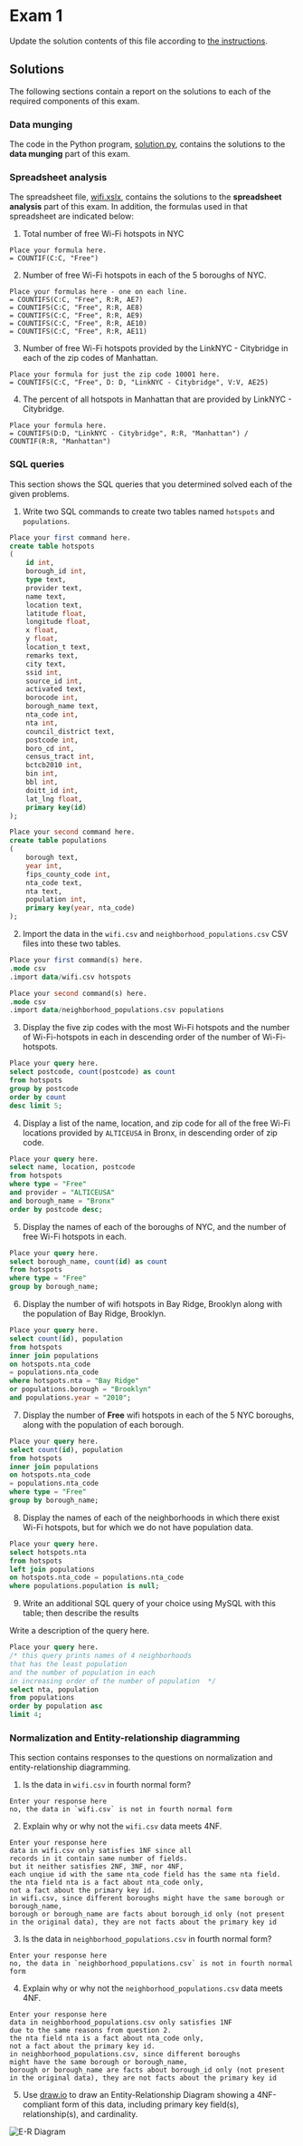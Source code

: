 # Exam 1

Update the solution contents of this file according to [the instructions](instructions/instructions.md).

## Solutions

The following sections contain a report on the solutions to each of the required components of this exam.

### Data munging

The code in the Python program, [solution.py](solution.py), contains the solutions to the **data munging** part of this exam.

### Spreadsheet analysis

The spreadsheet file, [wifi.xslx](data/wifi.xslx), contains the solutions to the **spreadsheet analysis** part of this exam. In addition, the formulas used in that spreadsheet are indicated below:

1. Total number of free Wi-Fi hotspots in NYC

```
Place your formula here.
= COUNTIF(C:C, "Free")
```

2. Number of free Wi-Fi hotspots in each of the 5 boroughs of NYC.

```
Place your formulas here - one on each line.
= COUNTIFS(C:C, "Free", R:R, AE7)
= COUNTIFS(C:C, "Free", R:R, AE8)
= COUNTIFS(C:C, "Free", R:R, AE9)
= COUNTIFS(C:C, "Free", R:R, AE10)
= COUNTIFS(C:C, "Free", R:R, AE11)
```

3. Number of free Wi-Fi hotspots provided by the LinkNYC - Citybridge in each of the zip codes of Manhattan.

```
Place your formula for just the zip code 10001 here.
= COUNTIFS(C:C, "Free", D: D, "LinkNYC - Citybridge", V:V, AE25)
```

4. The percent of all hotspots in Manhattan that are provided by LinkNYC - Citybridge.

```
Place your formula here.
= COUNTIFS(D:D, "LinkNYC - Citybridge", R:R, "Manhattan") / COUNTIF(R:R, "Manhattan")
```

### SQL queries

This section shows the SQL queries that you determined solved each of the given problems.

1. Write two SQL commands to create two tables named `hotspots` and `populations`.

```sql
Place your first command here.
create table hotspots
(
    id int,
    borough_id int,
    type text,
    provider text,
    name text,
    location text,
    latitude float,
    longitude float,
    x float,
    y float,
    location_t text,
    remarks text,
    city text,
    ssid int,
    source_id int,
    activated text,
    borocode int,
    borough_name text,
    nta_code int,
    nta int,
    council_district text,
    postcode int,
    boro_cd int,
    census_tract int,
    bctcb2010 int,
    bin int,
    bbl int,
    doitt_id int,
    lat_lng float,
    primary key(id)
);
```

```sql
Place your second command here.
create table populations
(
    borough text,
    year int,
    fips_county_code int,
    nta_code text,
    nta text,
    population int,
    primary key(year, nta_code)
);
```

2. Import the data in the `wifi.csv` and `neighborhood_populations.csv` CSV files into these two tables.

```sql
Place your first command(s) here.
.mode csv
.import data/wifi.csv hotspots
```

```sql
Place your second command(s) here.
.mode csv
.import data/neighborhood_populations.csv populations

```

3. Display the five zip codes with the most Wi-Fi hotspots and the number of Wi-Fi-hotspots in each in descending order of the number of Wi-Fi-hotspots.

```sql
Place your query here.
select postcode, count(postcode) as count
from hotspots 
group by postcode
order by count
desc limit 5;
```

4. Display a list of the name, location, and zip code for all of the free Wi-Fi locations provided by `ALTICEUSA` in Bronx, in descending order of zip code.

```sql
Place your query here.
select name, location, postcode
from hotspots
where type = "Free"
and provider = "ALTICEUSA"
and borough_name = "Bronx"
order by postcode desc; 
```

5. Display the names of each of the boroughs of NYC, and the number of free Wi-Fi hotspots in each.

```sql
Place your query here.
select borough_name, count(id) as count 
from hotspots 
where type = "Free"
group by borough_name;
```

6. Display the number of wifi hotspots in Bay Ridge, Brooklyn along with the population of Bay Ridge, Brooklyn.

```sql
Place your query here.
select count(id), population 
from hotspots
inner join populations
on hotspots.nta_code
= populations.nta_code
where hotspots.nta = "Bay Ridge"
or populations.borough = "Brooklyn"
and populations.year = "2010";
```

7. Display the number of **Free** wifi hotspots in each of the 5 NYC boroughs, along with the population of each borough.

```sql
Place your query here.
select count(id), population
from hotspots
inner join populations
on hotspots.nta_code
= populations.nta_code
where type = "Free"
group by borough_name;
```

8. Display the names of each of the neighborhoods in which there exist Wi-Fi hotspots, but for which we do not have population data.

```sql
Place your query here.
select hotspots.nta 
from hotspots 
left join populations
on hotspots.nta_code = populations.nta_code
where populations.population is null;
```

9. Write an additional SQL query of your choice using MySQL with this table; then describe the results

Write a description of the query here.

```sql
Place your query here.
/* this query prints names of 4 neighborhoods 
that has the least population 
and the number of population in each
in increasing order of the number of population  */
select nta, population
from populations 
order by population asc
limit 4;
```

### Normalization and Entity-relationship diagramming

This section contains responses to the questions on normalization and entity-relationship diagramming.

1. Is the data in `wifi.csv` in fourth normal form?

```
Enter your response here
no, the data in `wifi.csv` is not in fourth normal form
```

2. Explain why or why not the `wifi.csv` data meets 4NF.

```
Enter your response here
data in wifi.csv only satisfies 1NF since all
records in it contain same number of fields.
but it neither satisfies 2NF, 3NF, nor 4NF,
each unqiue id with the same nta_code field has the same nta field.
the nta field nta is a fact about nta_code only,
not a fact about the primary key id.
in wifi.csv, since different boroughs might have the same borough or borough_name, 
borough or borough_name are facts about borough_id only (not present
in the original data), they are not facts about the primary key id 
```

3. Is the data in `neighborhood_populations.csv` in fourth normal form?

```
Enter your response here
no, the data in `neighborhood_populations.csv` is not in fourth normal form
```

4. Explain why or why not the `neighborhood_populations.csv` data meets 4NF.

```
Enter your response here
data in neighborhood_populations.csv only satisfies 1NF
due to the same reasons from question 2.
the nta field nta is a fact about nta_code only,
not a fact about the primary key id.
in neighborhood_populations.csv, since different boroughs 
might have the same borough or borough_name, 
borough or borough_name are facts about borough_id only (not present
in the original data), they are not facts about the primary key id 
```

5. Use [draw.io](https://draw.io) to draw an Entity-Relationship Diagram showing a 4NF-compliant form of this data, including primary key field(s), relationship(s), and cardinality.

![E-R Diagram](./images/diagram.svg)
